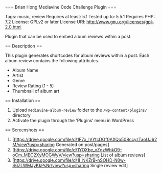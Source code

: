 === Brian Hong Mediavine Code Challenge Plugin ===

Tags: music, review
Requires at least: 5.1
Tested up to: 5.5.1
Requires PHP: 7.2
License: GPLv2 or later
License URI: http://www.gnu.org/licenses/gpl-2.0.html

Plugin that can be used to embed album reviews within a post.

== Description ==

This plugin generates shortcodes for album reviews within a post. Each album review contains the following attributes.
* Album Name
* Artist
* Genre
* Review Rating (1 - 5)
* Thumbnail of album art

== Installation ==
1. Upload `mediavine-album-review` folder to the `/wp-content/plugins/` directory
2. Activate the plugin through the \'Plugins\' menu in WordPress

== Screenshots ==
1. [https://drive.google.com/file/d/1F7x_lVYtcDGf0AXQo508ccyzTaoUJ62M/view?usp=sharing Generated on post/pages]
2. [https://drive.google.com/file/d/1YOXbe_xZgzWhkO9-oCm_MEC2XyMOGWyV/view?usp=sharing List of album reviews]
3. [https://drive.google.com/file/d/1I_NKZrB-nSOHD-N0w-S6ZLWMJyKkPsNr/view?usp=sharing Single review edit]
